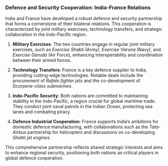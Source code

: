 ### Defence and Security Cooperation: India-France Relations

India and France have developed a robust defence and security partnership that forms a cornerstone of their bilateral relations. This cooperation is characterized by joint military exercises, technology transfers, and strategic collaboration in the Indo-Pacific region.

1. **Military Exercises**: The two countries engage in regular joint military exercises, such as *Exercise Shakti* (Army), *Exercise Varuna* (Navy), and *Exercise Garuda* (Air Force), enhancing interoperability and coordination between their armed forces.

2. **Technology Transfers**: France is a key defence supplier to India, providing cutting-edge technologies. Notable deals include the procurement of *Rafale fighter jets* and the co-development of *Scorpene-class submarines*.

3. **Indo-Pacific Security**: Both nations are committed to maintaining stability in the Indo-Pacific, a region crucial for global maritime trade. They conduct joint naval patrols in the Indian Ocean, protecting sea lanes and combating piracy.

4. **Defence Industrial Cooperation**: France supports India’s ambitions for domestic defence manufacturing, with collaborations such as the *Tata-Airbus* partnership for helicopters and discussions on co-developing *Shakti jet engines*.

This comprehensive partnership reflects shared strategic interests and aims to enhance regional security, positioning both nations as critical players in global defence cooperation.
